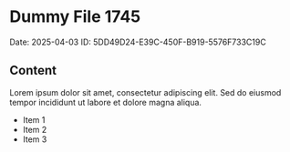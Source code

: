# Dummy File 1745

Date: 2025-04-03
ID: 5DD49D24-E39C-450F-B919-5576F733C19C

## Content

Lorem ipsum dolor sit amet, consectetur adipiscing elit.
Sed do eiusmod tempor incididunt ut labore et dolore magna aliqua.

* Item 1
* Item 2
* Item 3
